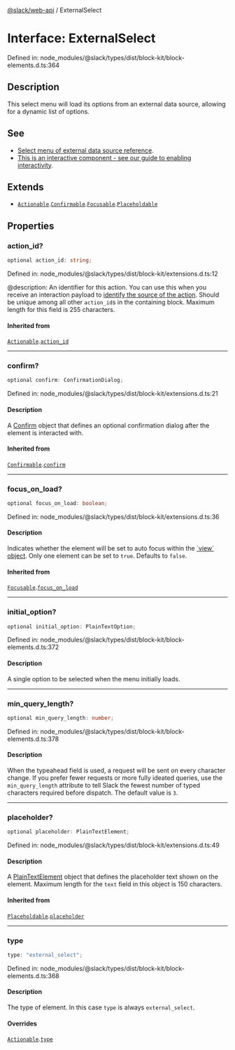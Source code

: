 [@slack/web-api](../index.md) / ExternalSelect

# Interface: ExternalSelect

Defined in: node\_modules/@slack/types/dist/block-kit/block-elements.d.ts:364

## Description

This select menu will load its options from an external data source, allowing for a dynamic list of
options.

## See

 - [Select menu of external data source reference](https://api.slack.com/reference/block-kit/block-elements#external_select).
 - [This is an interactive component - see our guide to enabling interactivity](https://api.slack.com/interactivity/handling).

## Extends

- [`Actionable`](Actionable.md).[`Confirmable`](Confirmable.md).[`Focusable`](Focusable.md).[`Placeholdable`](Placeholdable.md)

## Properties

### action\_id?

```ts
optional action_id: string;
```

Defined in: node\_modules/@slack/types/dist/block-kit/extensions.d.ts:12

@description: An identifier for this action. You can use this when you receive an interaction payload to
[identify the source of the action](https://api.slack.com/interactivity/handling#payloads). Should be unique
among all other `action_id`s in the containing block. Maximum length for this field is 255 characters.

#### Inherited from

[`Actionable`](Actionable.md).[`action_id`](Actionable.md#action_id)

***

### confirm?

```ts
optional confirm: ConfirmationDialog;
```

Defined in: node\_modules/@slack/types/dist/block-kit/extensions.d.ts:21

#### Description

A [Confirm](Confirm.md) object that defines an optional confirmation dialog after the element is interacted
with.

#### Inherited from

[`Confirmable`](Confirmable.md).[`confirm`](Confirmable.md#confirm)

***

### focus\_on\_load?

```ts
optional focus_on_load: boolean;
```

Defined in: node\_modules/@slack/types/dist/block-kit/extensions.d.ts:36

#### Description

Indicates whether the element will be set to auto focus within the
[\`view\` object](https://api.slack.com/reference/surfaces/views). Only one element can be set to `true`.
Defaults to `false`.

#### Inherited from

[`Focusable`](Focusable.md).[`focus_on_load`](Focusable.md#focus_on_load)

***

### initial\_option?

```ts
optional initial_option: PlainTextOption;
```

Defined in: node\_modules/@slack/types/dist/block-kit/block-elements.d.ts:372

#### Description

A single option to be selected when the menu initially loads.

***

### min\_query\_length?

```ts
optional min_query_length: number;
```

Defined in: node\_modules/@slack/types/dist/block-kit/block-elements.d.ts:378

#### Description

When the typeahead field is used, a request will be sent on every character change. If you prefer
fewer requests or more fully ideated queries, use the `min_query_length` attribute to tell Slack the fewest number
of typed characters required before dispatch. The default value is `3`.

***

### placeholder?

```ts
optional placeholder: PlainTextElement;
```

Defined in: node\_modules/@slack/types/dist/block-kit/extensions.d.ts:49

#### Description

A [PlainTextElement](PlainTextElement.md) object that defines the placeholder text shown on the element. Maximum
length for the `text` field in this object is 150 characters.

#### Inherited from

[`Placeholdable`](Placeholdable.md).[`placeholder`](Placeholdable.md#placeholder)

***

### type

```ts
type: "external_select";
```

Defined in: node\_modules/@slack/types/dist/block-kit/block-elements.d.ts:368

#### Description

The type of element. In this case `type` is always `external_select`.

#### Overrides

[`Actionable`](Actionable.md).[`type`](Actionable.md#type)
